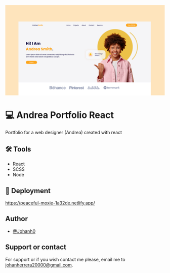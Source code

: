 ![](./public/cover.png)
# 💻 Andrea Portfolio React
Portfolio for a web designer (Andrea) created with react

## 🛠 Tools

- React
- SCSS
- Node


## 🚀 Deployment
https://peaceful-moxie-1a32de.netlify.app/

## Author
- [@Johanh0](https://www.github.com/johanh0)


## Support or contact
For support or if you wish contact me please, email me to [johanherrera20000@gmail.com](mailto:johanherrera20000@gmail.com).